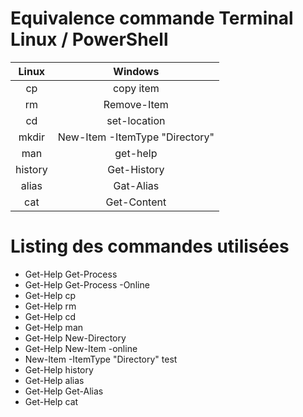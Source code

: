 # Equivalence commande Terminal Linux / PowerShell

| Linux | Windows |
|:-: |:-:
| cp | copy item |
| rm | Remove-Item |
|cd | set-location |
| mkdir | New-Item -ItemType "Directory" |
| man | get-help |
| history | Get-History |
| alias | Gat-Alias |
| cat | Get-Content |

# Listing des commandes utilisées
* Get-Help Get-Process
* Get-Help Get-Process -Online
* Get-Help cp
* Get-Help rm
* Get-Help cd
* Get-Help man
* Get-Help New-Directory
* Get-Help New-Item -online
* New-Item -ItemType "Directory" test
* Get-Help history
* Get-Help alias
* Get-Help Get-Alias
* Get-Help cat 